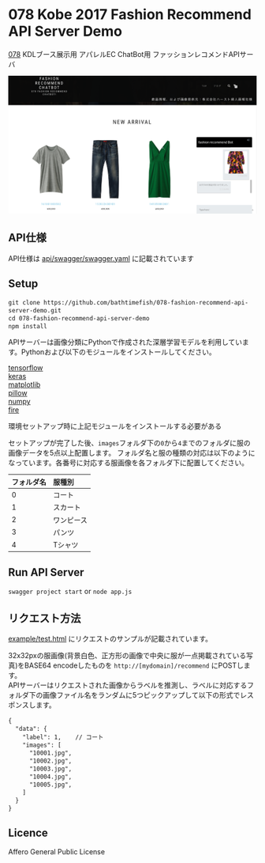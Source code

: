 # 078 Kobe 2017 Fashion Recommend API Server Demo

[078](https://078kobe.jp/) KDLブース展示用 アパレルEC ChatBot用 ファッションレコメンドAPIサーバ

![screen-shot](https://github.com/kobedigitallabo/078-fashion-recommend-api-server-demo/blob/master/screen-shot.png)

## API仕様

API仕様は [api/swagger/swagger.yaml](https://github.com/kobedigitallabo/078-fashion-recommend-api-server-demo/blob/master/api/swagger/swagger.yaml) に記載されています

## Setup

```
git clone https://github.com/bathtimefish/078-fashion-recommend-api-server-demo.git
cd 078-fashion-recommend-api-server-demo
npm install
```

APIサーバーは画像分類にPythonで作成された深層学習モデルを利用しています。Pythonおよび以下のモジュールをインストールしてください。

[tensorflow](https://github.com/tensorflow/tensorflow)  
[keras](https://github.com/fchollet/keras)  
[matplotlib](https://github.com/matplotlib/matplotlib)  
[pillow](https://github.com/python-pillow/Pillow)  
[numpy](https://github.com/numpy/numpy)  
[fire](https://github.com/google/python-fire)  

環境セットアップ時に上記モジュールをインストールする必要がある

セットアップが完了した後、`images`フォルダ下の`0`から`4`までのフォルダに服の画像データを5点以上配置します。
フォルダ名と服の種類の対応は以下のようになっています。各番号に対応する服画像を各フォルダ下に配置してください。

| フォルダ名   | 服種別     |
| :----------- | :-----     |
| 0            | コート     |
| 1            | スカート   |
| 2            | ワンピース |
| 3            | パンツ     |
| 4            | Tシャツ    |

## Run API Server

`swagger project start` or `node app.js`

## リクエスト方法

[example/test.html](https://github.com/kobedigitallabo/078-fashion-recommend-api-server-demo/blob/master/test.html) にリクエストのサンプルが記載されています。  

32x32pxの服画像(背景白色、正方形の画像で中央に服が一点掲載されている写真)をBASE64 encodeしたものを `http://[mydomain]/recommend` にPOSTします。  
APIサーバーはリクエストされた画像からラベルを推測し、ラベルに対応するフォルダ下の画像ファイル名をランダムに5つピックアップして以下の形式でレスポンスします。

```
{
  "data": {
    "label": 1,    // コート
    "images": [
      "10001.jpg",
      "10002.jpg",
      "10003.jpg",
      "10004.jpg",
      "10005.jpg",
    ]
  }
}
```

## Licence

Affero General Public License
